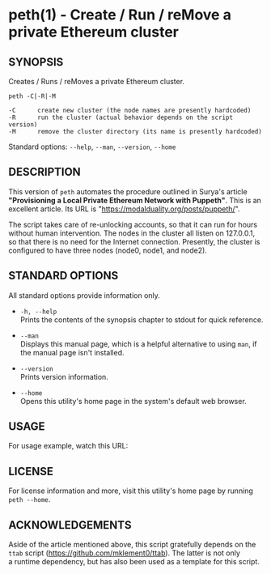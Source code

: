 # peth(1) - Create / Run / reMove a private Ethereum cluster  

## SYNOPSIS  

Creates / Runs / reMoves a private Ethereum cluster.  

    peth -C|-R|-M  

    -C      create new cluster (the node names are presently hardcoded)  
    -R      run the cluster (actual behavior depends on the script version)  
    -M      remove the cluster directory (its name is presently hardcoded)  

Standard options: `--help`, `--man`, `--version`, `--home`  

## DESCRIPTION  

This version of `peth` automates the procedure outlined in Surya's article
**"Provisioning a Local Private Ethereum Network with Puppeth"**. This is an 
excellent article. Its URL is "https://modalduality.org/posts/puppeth/".

The script takes care of re-unlocking accounts, so that it can run for hours
without human intervention. The nodes in the cluster all listen on 127.0.0.1,
so that there is no need for the Internet connection. Presently, the cluster
is configured to have three nodes (node0, node1, and node2).

## STANDARD OPTIONS

All standard options provide information only.

 * `-h, --help`  
    Prints the contents of the synopsis chapter to stdout for quick reference.

 * `--man`  
    Displays this manual page, which is a helpful alternative to using `man`, 
    if the manual page isn't installed.

 * `--version`  
    Prints version information.
    
 * `--home`  
    Opens this utility's home page in the system's default web browser.

## USAGE

For usage example, watch this URL:

## LICENSE

For license information and more, visit this utility's home page by running  
`peth --home`.

## ACKNOWLEDGEMENTS

Aside of the article mentioned above, this script gratefully depends on the  
`ttab` script (https://github.com/mklement0/ttab). The latter is not only  
a runtime dependency, but has also been used as a template for this script.  
